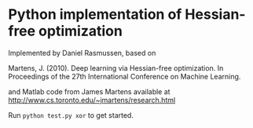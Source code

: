 # Python implementation of Hessian-free optimization

Implemented by Daniel Rasmussen, based on

Martens, J. (2010). Deep learning via Hessian-free optimization. In Proceedings
of the 27th International Conference on Machine Learning.

and Matlab code from James Martens available at
http://www.cs.toronto.edu/~jmartens/research.html

Run `python test.py xor` to get started.
